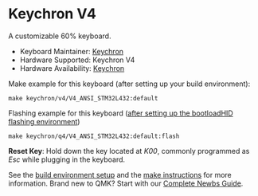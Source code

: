 # Keychron V4

A customizable 60% keyboard.

* Keyboard Maintainer: [Keychron](https://github.com/keychron)
* Hardware Supported: Keychron V4
* Hardware Availability: [Keychron](https://www.keychron.com)

Make example for this keyboard (after setting up your build environment):

    make keychron/v4/V4_ANSI_STM32L432:default

Flashing example for this keyboard ([after setting up the bootloadHID flashing environment](https://docs.qmk.fm/#/flashing_bootloadhid))

    make keychron/q4/V4_ANSI_STM32L432:default:flash

**Reset Key**: Hold down the key located at *K00*, commonly programmed as *Esc* while plugging in the keyboard.

See the [build environment setup](https://docs.qmk.fm/#/getting_started_build_tools) and the [make instructions](https://docs.qmk.fm/#/getting_started_make_guide) for more information. Brand new to QMK? Start with our [Complete Newbs Guide](https://docs.qmk.fm/#/newbs).

